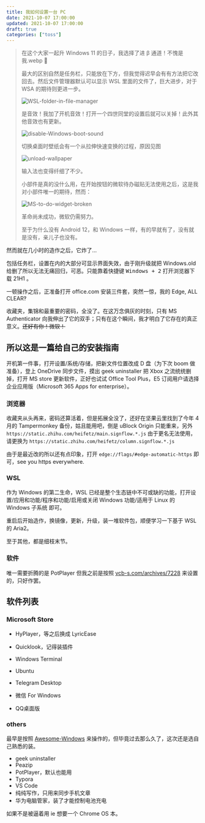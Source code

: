```yaml
---
title: 我如何设置一台 PC
date: 2021-10-07 17:00:00
updated: 2021-10-07 17:00:00
draft: true
categories: ["toss"]
---
```


> 在这个大家一起升 Windows 11 的日子，我选择了进 β 通道！不愧是我.webp :triangular_flag_on_post:<!--more-->
>
> 最大的区别自然是任务栏，只能放在下方，但我觉得迟早会有有方法把它改回去。然后文件管理器默认可以显示 WSL 里面的文件了，巨大进步，对于 WSA 的期待则更进一步。
>
> ![WSL-folder-in-file-manager](../../images/set-a-pc/wsl-folder-in-file-manager.webp)
>
> 是音效！我加了开机音效！打开一个四世同堂的设置后就可以关掉！此外其他音效也有更新。
>
> ![disable-Windows-boot-sound](../../images/set-a-pc/disable-Windows-boot-sound.webp)
>
> 切换桌面时壁纸会有一个从拉伸快速变换的过程，原因见图
>
> ![unload-wallpaper](../../images/set-a-pc/unload-wallpaper.webp)
>
> 输入法也变得纤细了不少。
>
> 小部件是真的没什么用，在开始按钮的微软待办磁贴无法使用之后，这是我对小部件唯一的期待，然而：
>
> ![MS-to-do-widget-broken](../../images/set-a-pc/ms-to-do-widget-broken.webp)
>
> 革命尚未成功，微软仍需努力。
>
> 至于为什么没有 Android 12，和 Windows 一样，有的早就有了，没有就是没有，亲儿子也没有。

然而就在几小时的造作之后，它炸了…

包括任务栏，设置在内的大部分可显示界面失效，由于刚升级就把 Windows.old 给删了所以无法无痛回归，可恶。只能靠着快捷键 <kbd><kbd>Windows</kbd> + <kbd>2</kbd></kbd> 打开浏览器下载 21H1 。

一顿操作之后，正准备打开 office.com 安装三件套，突然一惊，我的 Edge, ALL CLEAR‽

收藏夹，集锦和最重要的密码，全没了。在这万念俱灰的时刻，只有 MS Authenticator 向我伸出了它的双手；只有在这个瞬间，我才明白了它存在的真正意义。~~还好有你！微软！~~

## 所以这是一篇给自己的安装指南

开机第一件事，打开设置/系统/存储，把新文件位置改成 D 盘（为下次 boom 做准备），登上 OneDrive 同步文件，摸出 geek uninstaller 把 Xbox 之流统统删掉，打开 MS store 更新软件，正好也试试 Office Tool Plus，E5 订阅用户请选择企业应用版（Microsoft 365 Apps for enterprise）。

### 浏览器

收藏夹从头再来，密码还算活着，但是拓展全没了，还好在坚果云里找到了今年 4 月的 Tampermonkey 备份，姑且能用吧，倒是 uBlock Origin 只能重来，另外 `https://static.zhihu.com/heifetz/main.signflow.*.js` 由于更名无法使用，请更换为 `https://static.zhihu.com/heifetz/column.signflow.*.js`

由于是最近改的所以还有点印象，打开 `edge://flags/#edge-automatic-https` 即可，see you https everywhere.

### WSL

作为 Windows 的第二生命，WSL 已经是整个生态链中不可或缺的功能，打开设置/应用和功能/程序和功能/启用或关闭 Windows 功能/适用于 Linux 的 Windows 子系统 即可。

重启后开始造作，换镜像，更新，升级，装一堆软件包，顺便学习一下基于 WSL 的 Aria2。

至于其他，都是细枝末节。

### 软件

唯一需要折腾的是 PotPlayer 但我之前是按照 [vcb-s.com/archives/7228](https://vcb-s.com/archives/7228) 来设置的，只好作罢。

## 软件列表

### Microsoft Store

* HyPlayer，等之后换成 LyricEase

* Quicklook，记得装插件

* Windows Terminal

* Ubuntu

* Telegram Desktop

* 微信 For Windows

* QQ桌面版

### others

最早是按照 [Awesome-Windows](https://github.com/Awesome-Windows/Awesome) 来操作的，但毕竟过去那么久了，这次还是选自己熟悉的装。

* geek uninstaller
* Peazip
* PotPlayer，默认也能用
* Typora
* VS Code
* 纯纯写作，只用来同步手机文章
* 华为电脑管家，装了才能控制电池充电

如果不是被逼着用 ie 想要一个 Chrome OS 本。